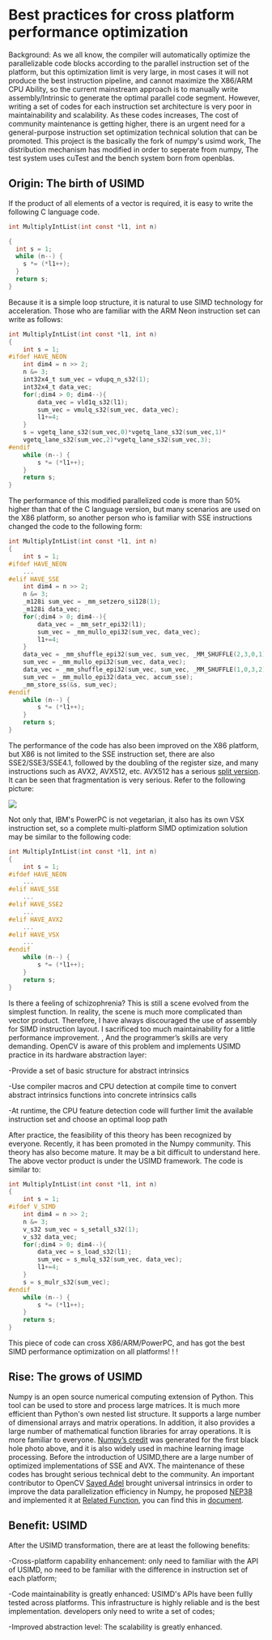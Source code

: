 # Best practices for cross platform performance optimization

Background: As we all know, the compiler will automatically optimize the parallelizable code blocks according to the parallel instruction set of the platform, but this optimization limit is very large, in most cases it will not produce the best instruction pipeline, and cannot maximize the X86/ARM CPU Ability, so the current mainstream approach is to manually write assembly/Intrinsic to generate the optimal parallel code segment. However, writing a set of codes for each instruction set architecture is very poor in maintainability and scalability. As these codes increases, The cost of community maintenance is getting higher, there is an urgent need for a general-purpose instruction set optimization technical solution that can be promoted. This project is the basically the fork of numpy's usimd work, The distribution mechanism has modified in order to seperate from numpy, The test system uses cuTest and the bench system born from openblas.

## Origin: The birth of USIMD

If the product of all elements of a vector is required, it is easy to write the following C language code.

```c
int MultiplyIntList(int const *l1, int n)

{
  int s = 1;
  while (n--) {
​    s *= (*l1++);
  }
  return s;
}
```

Because it is a simple loop structure, it is natural to use SIMD technology for acceleration. Those who are familiar with the ARM Neon instruction set can write as follows:

```c
int MultiplyIntList(int const *l1, int n)
{
    int s = 1;
#ifdef HAVE_NEON
    int dim4 = n >> 2;
    n &= 3;
    int32x4_t sum_vec = vdupq_n_s32(1);
    int32x4_t data_vec;
    for(;dim4 > 0; dim4--){
        data_vec = vld1q_s32(l1);
        sum_vec = vmulq_s32(sum_vec, data_vec);
        l1+=4;
    }
    s = vgetq_lane_s32(sum_vec,0)*vgetq_lane_s32(sum_vec,1)*
    vgetq_lane_s32(sum_vec,2)*vgetq_lane_s32(sum_vec,3);
#endif
    while (n--) {
        s *= (*l1++);
    }
    return s;
}
```

The performance of this modified parallelized code is more than 50% higher than that of the C language version, but many scenarios are used on the X86 platform, so another person who is familiar with SSE instructions changed the code to the following form:

```c
int MultiplyIntList(int const *l1, int n)
{
    int s = 1;
#ifdef HAVE_NEON
    ...
#elif HAVE_SSE
    int dim4 = n >> 2;
    n &= 3;
    _m128i sum_vec = _mm_setzero_si128(1);
    _m128i data_vec;
    for(;dim4 > 0; dim4--){
        data_vec = _mm_setr_epi32(l1);
        sum_vec = _mm_mullo_epi32(sum_vec, data_vec);
        l1+=4;
    }
    data_vec = _mm_shuffle_epi32(sum_vec, sum_vec, _MM_SHUFFLE(2,3,0,1));	
    sum_vec = _mm_mullo_epi32(sum_vec, data_vec);	
    data_vec = _mm_shuffle_epi32(sum_vec, sum_vec, _MM_SHUFFLE(1,0,3,2));	
    sum_vec = _mm_mullo_epi32(data_vec, accum_sse);
    _mm_store_ss(&s, sum_vec);
#endif
    while (n--) {
        s *= (*l1++);
    }
    return s;
}
```

The performance of the code has also been improved on the X86 platform, but X86 is not limited to the SSE instruction set, there are also SSE2/SSE3/SSE4.1, followed by the doubling of the register size, and many instructions such as AVX2, AVX512, etc. AVX512 has a serious [split version](https://en.wikipedia.org/wiki/AVX-512). It can be seen that fragmentation is very serious. Refer to the following picture:

![](./Intel-SIMD.png)

Not only that, IBM's PowerPC is not vegetarian, it also has its own VSX instruction set, so a complete multi-platform SIMD optimization solution may be similar to the following code:

```C
int MultiplyIntList(int const *l1, int n)
{
    int s = 1;
#ifdef HAVE_NEON
    ...
#elif HAVE_SSE
    ...
#elif HAVE_SSE2
    ...
#elif HAVE_AVX2
    ...
#elif HAVE_VSX
    ...
#endif
    while (n--) {
        s *= (*l1++);
    }
    return s;
}
```

Is there a feeling of schizophrenia? 
This is still a scene evolved from the simplest function. In reality, the scene is much more complicated than vector product. Therefore, I have always discouraged the use of assembly for SIMD instruction layout. I sacrificed too much maintainability for a little performance improvement. 
, And the programmer’s skills are very demanding. OpenCV is aware of this problem and implements USIMD practice in its hardware abstraction layer:

-Provide a set of basic structure for abstract intrinsics

-Use compiler macros and CPU detection at compile time to convert abstract intrinsics functions into concrete intrinsics calls

-At runtime, the CPU feature detection code will further limit the available instruction set and choose an optimal loop path

After practice, the feasibility of this theory has been recognized by everyone. Recently, it has been promoted in the Numpy community. This theory has also become mature. It may be a bit difficult to understand here. The above vector product is under the USIMD framework. 
The code is similar to:

```C
int MultiplyIntList(int const *l1, int n)
{
    int s = 1;
#ifdef V_SIMD
    int dim4 = n >> 2;
    n &= 3;
    v_s32 sum_vec = s_setall_s32(1);
    v_s32 data_vec;
    for(;dim4 > 0; dim4--){
        data_vec = s_load_s32(l1);
        sum_vec = s_mulq_s32(sum_vec, data_vec);
        l1+=4;
    }
    s = s_mulr_s32(sum_vec);
#endif
    while (n--) {
        s *= (*l1++);
    }
    return s;
}
```

This piece of code can cross X86/ARM/PowerPC, and has got the best SIMD performance optimization on all platforms! ! !

## Rise: The grows of USIMD 

Numpy is an open source numerical computing extension of Python. This tool can be used to store and process large matrices. It is much more efficient than Python's own nested list structure. It supports a large number of dimensional arrays and matrix operations. In addition, it also provides a large number of mathematical function libraries for array operations. It is more familiar to everyone. 
[Numpy’s credit](https://numpy.org/case-studies/blackhole-image/) was generated for the first black hole photo above, and it is also widely used in machine learning image processing. Before the introduction of USIMD,there are a large number of optimized implementations of SSE and AVX. The maintenance of these codes has brought serious technical debt to the community. An important contributor to OpenCV [Sayed Adel](https://github.com/seiko2plus) brought universal intrinsics in order to improve the data parallelization efficiency in Numpy, he proposed [NEP38](https://numpy.org/neps/nep-0038-SIMD-optimizations.html) and implemented it at [Related Function](https://github.com/numpy/numpy/pull/13516), you can find this in [document]( https://numpy.org/devdocs/reference/simd/simd-optimizations.html).

## Benefit: USIMD

After the USIMD transformation, there are at least the following benefits:

-Cross-platform capability enhancement: only need to familiar with the API of USIMD, no need to be familiar with the difference in instruction set of each platform;

-Code maintainability is greatly enhanced: USIMD's APIs have been fullly tested across platforms. This infrastructure is highly reliable and is the best implementation. developers only need to write a set of codes;

-Improved abstraction level: The scalability is greatly enhanced.